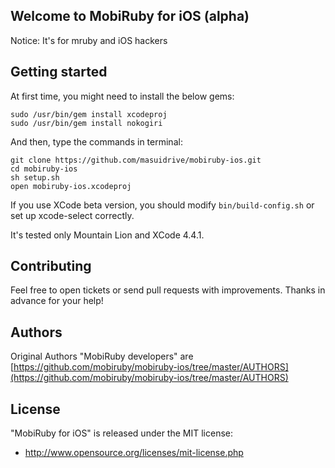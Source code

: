 ## Welcome to MobiRuby for iOS (alpha)

Notice: It's for mruby and iOS hackers


## Getting started

At first time, you might need to install the below gems:

```
sudo /usr/bin/gem install xcodeproj
sudo /usr/bin/gem install nokogiri
```

And then, type the commands in terminal:

```
git clone https://github.com/masuidrive/mobiruby-ios.git
cd mobiruby-ios
sh setup.sh
open mobiruby-ios.xcodeproj
```

If you use XCode beta version, you should modify ``bin/build-config.sh`` or set up xcode-select correctly.


It's tested only Mountain Lion and XCode 4.4.1.


## Contributing

Feel free to open tickets or send pull requests with improvements.
Thanks in advance for your help!


## Authors

Original Authors "MobiRuby developers" are [https://github.com/mobiruby/mobiruby-ios/tree/master/AUTHORS](https://github.com/mobiruby/mobiruby-ios/tree/master/AUTHORS)


## License

 "MobiRuby for iOS" is released under the MIT license:

* http://www.opensource.org/licenses/mit-license.php
